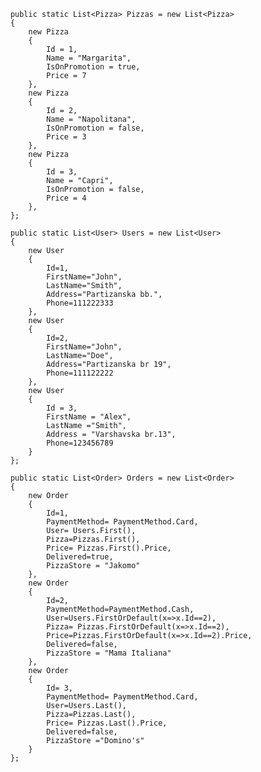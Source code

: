 
        public static List<Pizza> Pizzas = new List<Pizza>
        {
            new Pizza
            {
                Id = 1,
                Name = "Margarita",
                IsOnPromotion = true,
                Price = 7
            },
            new Pizza
            {
                Id = 2,
                Name = "Napolitana",
                IsOnPromotion = false,
                Price = 3
            },
            new Pizza
            {
                Id = 3,
                Name = "Capri",
                IsOnPromotion = false,
                Price = 4
            },
        };

        public static List<User> Users = new List<User>
        {
            new User
            {
                Id=1,
                FirstName="John",
                LastName="Smith",
                Address="Partizanska bb.",
                Phone=111222333
            },
            new User
            {
                Id=2,
                FirstName="John",
                LastName="Doe",
                Address="Partizanska br 19",
                Phone=111122222
            },
            new User
            {
                Id = 3,
                FirstName = "Alex",
                LastName ="Smith",
                Address = "Varshavska br.13",
                Phone=123456789
            }
        };

        public static List<Order> Orders = new List<Order>
        {
            new Order
            {
                Id=1,
                PaymentMethod= PaymentMethod.Card,
                User= Users.First(),
                Pizza=Pizzas.First(),
                Price= Pizzas.First().Price,
                Delivered=true,
                PizzaStore = "Jakomo"
            },
            new Order
            {
                Id=2,
                PaymentMethod=PaymentMethod.Cash,
                User=Users.FirstOrDefault(x=>x.Id==2),
                Pizza= Pizzas.FirstOrDefault(x=>x.Id==2),
                Price=Pizzas.FirstOrDefault(x=>x.Id==2).Price,
                Delivered=false,
                PizzaStore = "Mama Italiana"
            },
            new Order
            {
                Id= 3,
                PaymentMethod= PaymentMethod.Card,
                User=Users.Last(),
                Pizza=Pizzas.Last(),
                Price= Pizzas.Last().Price,
                Delivered=false,
                PizzaStore ="Domino's"
            }
        };
